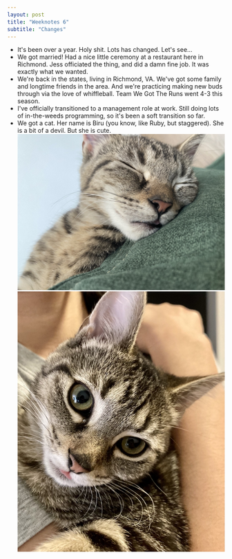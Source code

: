 ```yaml
---
layout: post
title: "Weeknotes 6"
subtitle: "Changes"
---
```

- It's been over a year. Holy shit. Lots has changed. Let's see...
- We got married! Had a nice little ceremony at a restaurant here in Richmond.
  Jess officiated the thing, and did a damn fine job. It was exactly what we
  wanted.
- We're back in the states, living in Richmond, VA. We've got some family and
  longtime friends in the area. And we're practicing making new buds through via the
  love of whiffleball. Team We Got The Runs went 4-3 this season.
- I've officially transitioned to a management role at work. Still doing lots
  of in-the-weeds programming, so it's been a soft transition so far.
- We got a cat. Her name is Biru (you know, like Ruby, but staggered). She is a bit of a devil. But she is cute.
  ![Biru sleeping](/assets/images/articles/biru-sleep.jpg)
  ![Biru with her tongue hanging out](/assets/images/articles/biru-tongue.jpg)
